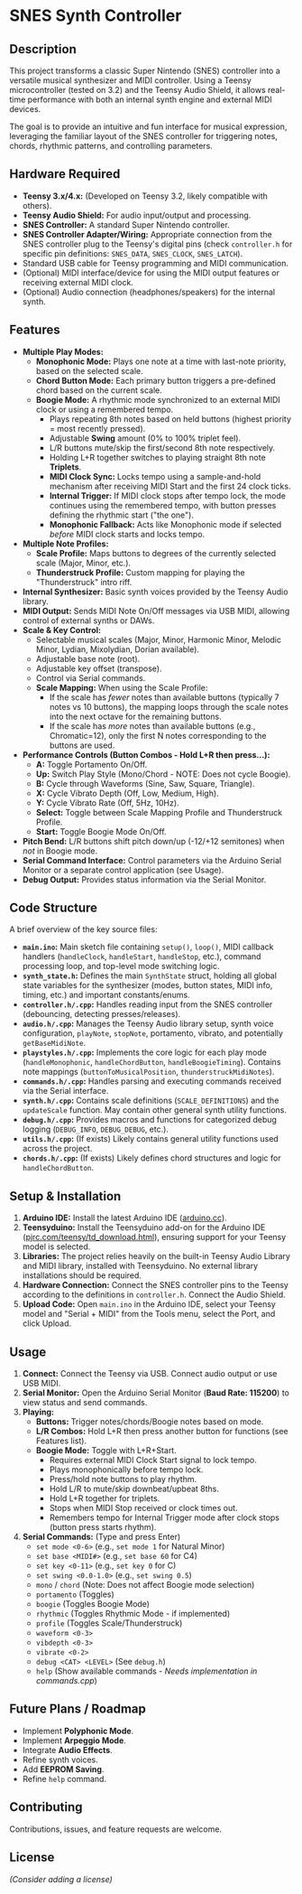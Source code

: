 # SNES Synth Controller

## Description

This project transforms a classic Super Nintendo (SNES) controller into a versatile musical synthesizer and MIDI controller. Using a Teensy microcontroller (tested on 3.2) and the Teensy Audio Shield, it allows real-time performance with both an internal synth engine and external MIDI devices.

The goal is to provide an intuitive and fun interface for musical expression, leveraging the familiar layout of the SNES controller for triggering notes, chords, rhythmic patterns, and controlling parameters.

## Hardware Required

*   **Teensy 3.x/4.x:** (Developed on Teensy 3.2, likely compatible with others).
*   **Teensy Audio Shield:** For audio input/output and processing.
*   **SNES Controller:** A standard Super Nintendo controller.
*   **SNES Controller Adapter/Wiring:** Appropriate connection from the SNES controller plug to the Teensy's digital pins (check `controller.h` for specific pin definitions: `SNES_DATA`, `SNES_CLOCK`, `SNES_LATCH`).
*   Standard USB cable for Teensy programming and MIDI communication.
*   (Optional) MIDI interface/device for using the MIDI output features or receiving external MIDI clock.
*   (Optional) Audio connection (headphones/speakers) for the internal synth.

## Features

*   **Multiple Play Modes:**
    *   **Monophonic Mode:** Plays one note at a time with last-note priority, based on the selected scale.
    *   **Chord Button Mode:** Each primary button triggers a pre-defined chord based on the current scale.
    *   **Boogie Mode:** A rhythmic mode synchronized to an external MIDI clock or using a remembered tempo.
        *   Plays repeating 8th notes based on held buttons (highest priority = most recently pressed).
        *   Adjustable **Swing** amount (0% to 100% triplet feel).
        *   L/R buttons mute/skip the first/second 8th note respectively.
        *   Holding L+R together switches to playing straight 8th note **Triplets**.
        *   **MIDI Clock Sync:** Locks tempo using a sample-and-hold mechanism after receiving MIDI Start and the first 24 clock ticks.
        *   **Internal Trigger:** If MIDI clock stops after tempo lock, the mode continues using the remembered tempo, with button presses defining the rhythmic start ("the one").
        *   **Monophonic Fallback:** Acts like Monophonic mode if selected *before* MIDI clock starts and locks tempo.
*   **Multiple Note Profiles:**
    *   **Scale Profile:** Maps buttons to degrees of the currently selected scale (Major, Minor, etc.).
    *   **Thunderstruck Profile:** Custom mapping for playing the "Thunderstruck" intro riff.
*   **Internal Synthesizer:** Basic synth voices provided by the Teensy Audio library.
*   **MIDI Output:** Sends MIDI Note On/Off messages via USB MIDI, allowing control of external synths or DAWs.
*   **Scale & Key Control:**
    *   Selectable musical scales (Major, Minor, Harmonic Minor, Melodic Minor, Lydian, Mixolydian, Dorian available).
    *   Adjustable base note (root).
    *   Adjustable key offset (transpose).
    *   Control via Serial commands.
    *   **Scale Mapping:** When using the Scale Profile:
        *   If the scale has *fewer* notes than available buttons (typically 7 notes vs 10 buttons), the mapping loops through the scale notes into the next octave for the remaining buttons.
        *   If the scale has *more* notes than available buttons (e.g., Chromatic=12), only the first N notes corresponding to the buttons are used.
*   **Performance Controls (Button Combos - Hold L+R then press...):**
    *   **A:** Toggle Portamento On/Off.
    *   **Up:** Switch Play Style (Mono/Chord - NOTE: Does not cycle Boogie).
    *   **B:** Cycle through Waveforms (Sine, Saw, Square, Triangle).
    *   **X:** Cycle Vibrato Depth (Off, Low, Medium, High).
    *   **Y:** Cycle Vibrato Rate (Off, 5Hz, 10Hz).
    *   **Select:** Toggle between Scale Mapping Profile and Thunderstruck Profile.
    *   **Start:** Toggle Boogie Mode On/Off.
*   **Pitch Bend:** L/R buttons shift pitch down/up (-12/+12 semitones) when *not* in Boogie mode.
*   **Serial Command Interface:** Control parameters via the Arduino Serial Monitor or a separate control application (see Usage).
*   **Debug Output:** Provides status information via the Serial Monitor.

## Code Structure

A brief overview of the key source files:

*   **`main.ino`:** Main sketch file containing `setup()`, `loop()`, MIDI callback handlers (`handleClock`, `handleStart`, `handleStop`, etc.), command processing loop, and top-level mode switching logic.
*   **`synth_state.h`:** Defines the main `SynthState` struct, holding all global state variables for the synthesizer (modes, button states, MIDI info, timing, etc.) and important constants/enums.
*   **`controller.h/.cpp`:** Handles reading input from the SNES controller (debouncing, detecting presses/releases).
*   **`audio.h/.cpp`:** Manages the Teensy Audio library setup, synth voice configuration, `playNote`, `stopNote`, portamento, vibrato, and potentially `getBaseMidiNote`.
*   **`playstyles.h/.cpp`:** Implements the core logic for each play mode (`handleMonophonic`, `handleChordButton`, `handleBoogieTiming`). Contains note mappings (`buttonToMusicalPosition`, `thunderstruckMidiNotes`).
*   **`commands.h/.cpp`:** Handles parsing and executing commands received via the Serial interface.
*   **`synth.h/.cpp`:** Contains scale definitions (`SCALE_DEFINITIONS`) and the `updateScale` function. May contain other general synth utility functions.
*   **`debug.h/.cpp`:** Provides macros and functions for categorized debug logging (`DEBUG_INFO`, `DEBUG_DEBUG`, etc.).
*   **`utils.h/.cpp`:** (If exists) Likely contains general utility functions used across the project.
*   **`chords.h/.cpp`:** (If exists) Likely defines chord structures and logic for `handleChordButton`.

## Setup & Installation

1.  **Arduino IDE:** Install the latest Arduino IDE ([arduino.cc](https://www.arduino.cc/en/software)).
2.  **Teensyduino:** Install the Teensyduino add-on for the Arduino IDE ([pjrc.com/teensy/td_download.html](https://www.pjrc.com/teensy/td_download.html)), ensuring support for your Teensy model is selected.
3.  **Libraries:** The project relies heavily on the built-in Teensy Audio Library and MIDI library, installed with Teensyduino. No external library installations should be required.
4.  **Hardware Connection:** Connect the SNES controller pins to the Teensy according to the definitions in `controller.h`. Connect the Audio Shield.
5.  **Upload Code:** Open `main.ino` in the Arduino IDE, select your Teensy model and "Serial + MIDI" from the Tools menu, select the Port, and click Upload.

## Usage

1.  **Connect:** Connect the Teensy via USB. Connect audio output or use USB MIDI.
2.  **Serial Monitor:** Open the Arduino Serial Monitor (**Baud Rate: 115200**) to view status and send commands.
3.  **Playing:**
    *   **Buttons:** Trigger notes/chords/Boogie notes based on mode.
    *   **L/R Combos:** Hold L+R then press another button for functions (see Features list).
    *   **Boogie Mode:** Toggle with L+R+Start.
        *   Requires external MIDI Clock Start signal to lock tempo.
        *   Plays monophonically before tempo lock.
        *   Press/hold note buttons to play rhythm.
        *   Hold L/R to mute/skip downbeat/upbeat 8ths.
        *   Hold L+R together for triplets.
        *   Stops when MIDI Stop received or clock times out.
        *   Remembers tempo for Internal Trigger mode after clock stops (button press starts rhythm).
4.  **Serial Commands:** (Type and press Enter)
    *   `set mode <0-6>` (e.g., `set mode 1` for Natural Minor)
    *   `set base <MIDI#>` (e.g., `set base 60` for C4)
    *   `set key <0-11>` (e.g., `set key 0` for C)
    *   `set swing <0.0-1.0>` (e.g., `set swing 0.5`)
    *   `mono` / `chord` (Note: Does not affect Boogie mode selection)
    *   `portamento` (Toggles)
    *   `boogie` (Toggles Boogie Mode)
    *   `rhythmic` (Toggles Rhythmic Mode - if implemented)
    *   `profile` (Toggles Scale/Thunderstruck)
    *   `waveform <0-3>`
    *   `vibdepth <0-3>`
    *   `vibrate <0-2>`
    *   `debug <CAT> <LEVEL>` (See `debug.h`)
    *   `help` (Show available commands - *Needs implementation in commands.cpp*)

## Future Plans / Roadmap

*   Implement **Polyphonic Mode**.
*   Implement **Arpeggio Mode**.
*   Integrate **Audio Effects**.
*   Refine synth voices.
*   Add **EEPROM Saving**.
*   Refine `help` command.

## Contributing

Contributions, issues, and feature requests are welcome.

## License

*(Consider adding a license)* 